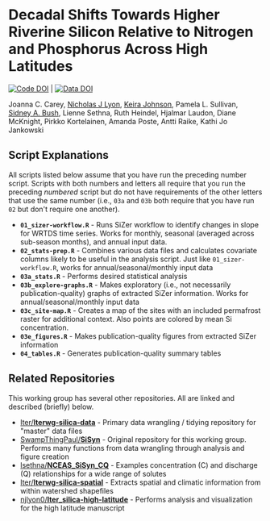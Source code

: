 # Decadal Shifts Towards Higher Riverine Silicon Relative to Nitrogen and Phosphorus Across High Latitudes

[![Code DOI](https://img.shields.io/badge/Code%20DOI-10.5281/zenodo.17144356-green.svg)](https://doi.org/10.5281/zenodo.17144356) | [![Data DOI](https://img.shields.io/badge/Data%20DOI-10.5066/P138M8AR-blue.svg)](https://www.sciencebase.gov/catalog/item/66eaf6a0d34e0606a9dbaa19)

Joanna C. Carey, [Nicholas J Lyon](https://njlyon0.github.io/), [Keira Johnson](https://orcid.org/0000-0003-0671-3901), Pamela L. Sullivan, [Sidney A. Bush](https://orcid.org/0000-0002-8359-7927), Lienne Sethna, Ruth Heindel, Hjalmar Laudon, Diane McKnight, Pirkko Kortelainen, Amanda Poste, Antti Raike, Kathi Jo Jankowski

## Script Explanations

All scripts listed below assume that you have run the preceding number script. Scripts with both numbers and letters all require that you run the preceding _numbered_ script but do not have requirements of the other letters that use the same number (i.e., `03a` and `03b` both require that you have run `02` but don't require one another).

- **`01_sizer-workflow.R`** - Runs SiZer workflow to identify changes in slope for WRTDS time series. Works for monthly, seasonal (averaged across sub-season months), and annual input data.
- **`02_stats-prep.R`** - Combines various data files and calculates covariate columns likely to be useful in the analysis script. Just like `01_sizer-workflow.R`, works for annual/seasonal/monthly input data
- **`03a_stats.R`** - Performs desired statistical analysis
- **`03b_explore-graphs.R`** - Makes exploratory (i.e., not necessarily publication-quality) graphs of extracted SiZer information. Works for annual/seasonal/monthly input data
- **`03c_site-map.R`** - Creates a map of the sites with an included permafrost raster for additional context. Also points are colored by mean Si concentration.
- **`03e_figures.R`** - Makes publication-quality figures from extracted SiZer information
- **`04_tables.R`** - Generates publication-quality summary tables

## Related Repositories

This working group has several other repositories. All are linked and described (briefly) below.

- [lter/**lterwg-silica-data**](https://github.com/lter/lterwg-silica-data) - Primary data wrangling / tidying repository for "master" data files
- [SwampThingPaul/**SiSyn**](https://github.com/SwampThingPaul/SiSyn) - Original repository for this working group. Performs many functions from data wrangling through analysis and figure creation
- [lsethna/**NCEAS_SiSyn_CQ**](https://github.com/lsethna/NCEAS_SiSyn_CQ) - Examples concentration (C) and discharge (Q) relationships for a wide range of solutes
- [lter/**lterwg-silica-spatial**](https://github.com/lter/lterwg-silica-spatial) - Extracts spatial and climatic information from within watershed shapefiles
- [njlyon0/**lter_silica-high-latitude**](https://github.com/njlyon0/lter_silica-high-latitude) - Performs analysis and visualization for the high latitude manuscript
